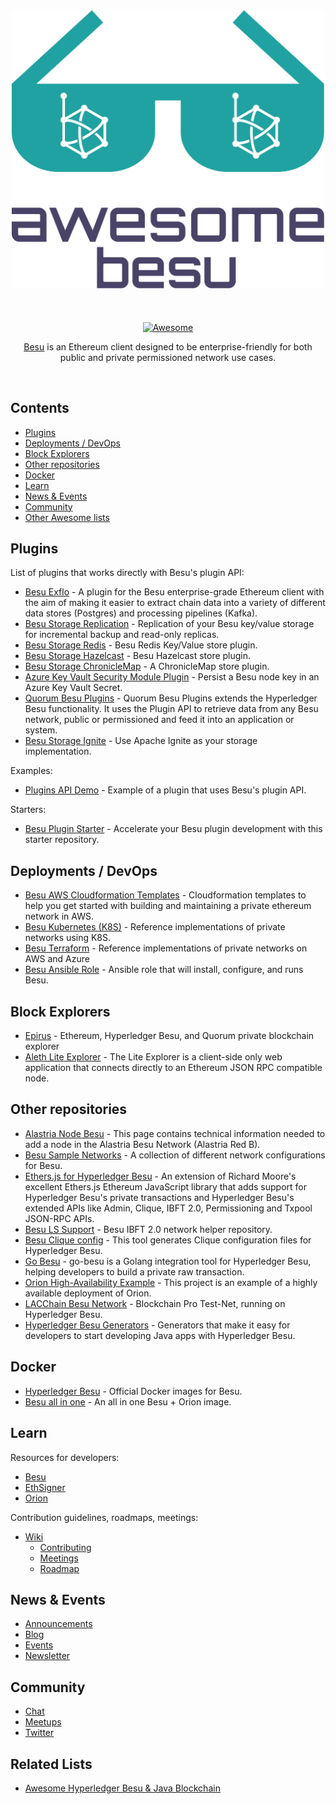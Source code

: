 <div align="center">
	<div>
		<img width="500" src="media/logo.svg" alt="Awesome Besu">
	</div>
	<br>
	<br>
	<br>
	<a href="https://awesome.re">
		<img src="https://awesome.re/badge-flat2.svg" alt="Awesome">
	</a>
	<br>
	<p>
		<a href="https://www.hyperledger.org/use/besu">Besu</a> is an Ethereum client designed to be enterprise-friendly for both public and private permissioned network use cases.
	</p>
	<br>
</div>

## Contents

- [Plugins](#plugins)
- [Deployments / DevOps](#deployments---devops)
- [Block Explorers](#block-explorers)
- [Other repositories](#other-repositories)
- [Docker](#docker)
- [Learn](#learn)
- [News & Events](#news---events)
- [Community](#community)
- [Other Awesome lists](#other-awesome-lists)

## Plugins

List of plugins that works directly with Besu's plugin API:

- [Besu Exflo](https://github.com/41north/besu-exflo/) - A plugin for the Besu enterprise-grade Ethereum client with the aim of making it easier to extract chain data into a variety of different data stores (Postgres) and processing pipelines (Kafka).
- [Besu Storage Replication](https://github.com/41north/besu-storage-replication) - Replication of your Besu key/value storage for incremental backup and read-only replicas.
- [Besu Storage Redis](https://github.com/abdelhamidbakhta/besu-storage-redis) - Besu Redis Key/Value store plugin.
- [Besu Storage Hazelcast](https://github.com/abdelhamidbakhta/besu-storage-hazelcast) - Besu Hazelcast store plugin.
- [Besu Storage ChronicleMap](https://github.com/abdelhamidbakhta/besu-storage-chronicle-map) - A ChronicleMap store plugin.
- [Azure Key Vault Security Module Plugin](https://github.com/magooster/besu-azure-keyvault-plugin) - Persist a Besu node key in an Azure Key Vault Secret.
- [Quorum Besu Plugins](https://github.com/ConsenSys/besu-plugins) - Quorum Besu Plugins extends the Hyperledger Besu functionality. It uses the Plugin API to retrieve data from any Besu network, public or permissioned and feed it into an application or system.
- [Besu Storage Ignite](https://github.com/41north/besu-storage-ignite) - Use Apache Ignite as your storage implementation.

Examples:

- [Plugins API Demo](https://github.com/PegaSysEng/PluginsAPIDemo) - Example of a plugin that uses Besu's plugin API.

Starters:

- [Besu Plugin Starter](https://github.com/41north/besu-plugin-starter) - Accelerate your Besu plugin development with this starter repository. 

## Deployments / DevOps

- [Besu AWS Cloudformation Templates](https://github.com/PegaSysEng/besu-aws) - Cloudformation templates to help you get started with building and maintaining a private ethereum network in AWS.
- [Besu Kubernetes (K8S)](https://github.com/PegaSysEng/besu-kubernetes) - Reference implementations of private networks using K8S.
- [Besu Terraform](https://github.com/PegaSysEng/besu-terraform) - Reference implementations of private networks on AWS and Azure
- [Besu Ansible Role](https://github.com/PegaSysEng/ansible-role-besu) - Ansible role that will install, configure, and runs Besu.

## Block Explorers

- [Epirus](https://github.com/blk-io/epirus-free) - Ethereum, Hyperledger Besu, and Quorum private blockchain explorer
- [Aleth Lite Explorer](https://github.com/Alethio/ethereum-lite-explorer) - The Lite Explorer is a client-side only web application that connects directly to an Ethereum JSON RPC compatible node.

## Other repositories

- [Alastria Node Besu](https://github.com/alastria/alastria-node-besu) - This page contains technical information needed to add a node in the Alastria Besu Network (Alastria Red B).
- [Besu Sample Networks](https://docs.orion.pegasys.tech/en/stable/) - A collection of different network configurations for Besu.
- [Ethers.js for Hyperledger Besu](https://github.com/besuchain/besu-ethers) - An extension of Richard Moore's excellent Ethers.js Ethereum JavaScript library that adds support for Hyperledger Besu's private transactions and Hyperledger Besu's extended APIs like Admin, Clique, IBFT 2.0, Permissioning and Txpool JSON-RPC APIs.
- [Besu LS Support](https://github.com/abdelhamidbakhta/besu-ls-support) - Besu IBFT 2.0 network helper repository.
- [Besu Clique config](https://www.npmjs.com/package/besu-clique-config) - This tool generates Clique configuration files for Hyperledger Besu.
- [Go Besu](https://github.com/bsostech/go-besu) - go-besu is a Golang integration tool for Hyperledger Besu, helping developers to build a private raw transaction.
- [Orion High-Availability Example](https://github.com/lucassaldanha/orion-ha-example) - This project is an example of a highly available deployment of Orion.
- [LACChain Besu Network](https://github.com/lacchain/besu-network) - Blockchain Pro Test-Net, running on Hyperledger Besu.
- [Hyperledger Besu Generators](https://github.com/ericglau/HyperledgerBesuGenerators) - Generators that make it easy for developers to start developing Java apps with Hyperledger Besu.

## Docker

- [Hyperledger Besu](https://hub.docker.com/r/hyperledger/besu) - Official Docker images for Besu.
- [Besu all in one](https://hub.docker.com/r/petermetz/besu-all-in-one) - An all in one Besu + Orion image.

## Learn

Resources for developers:

- [Besu](https://besu.hyperledger.org/en/stable/)
- [EthSigner](https://docs.ethsigner.pegasys.tech)
- [Orion](https://docs.orion.pegasys.tech/en/stable/)

Contribution guidelines, roadmaps, meetings:

- [Wiki](https://wiki.hyperledger.org/display/BESU/Hyperledger+Besu)
    - [Contributing](https://wiki.hyperledger.org/display/BESU/Contributing)
    - [Meetings](https://wiki.hyperledger.org/display/BESU/Meetings)
    - [Roadmap](https://wiki.hyperledger.org/display/BESU/Roadmap)

## News & Events

- [Announcements](https://www.hyperledger.org/news/announcements)
- [Blog](https://pegasys.tech/blog)
- [Events](https://www.hyperledger.org/events)
- [Newsletter](https://www.hyperledger.org/newsletter)

## Community

- [Chat](https://chat.hyperledger.org/channel/besu)
- [Meetups](https://www.meetup.com/pro/hyperledger/)
- [Twitter](https://twitter.com/pegasyseng)

## Related Lists

- [Awesome Hyperledger Besu & Java Blockchain](https://github.com/freight-chain/awesome-hyperledger-besu)
